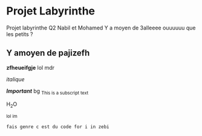 # Projet Labyrinthe
Projet labyrinthe Q2 Nabil et Mohamed
Y a moyen de 3alleeee ouuuuuu que les petits ?
## Y amoyen de pajizefh
**zfheueifgje** 
lol mdr

*italique*

**_Important_**
bg
<sub>This is a subscript text</sub>

H<sub>2</sub>O

<sup> lol im</sup>

```fais genre c est du code for i in zebi ```

